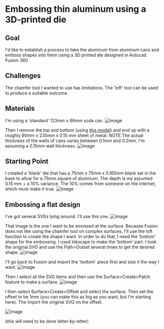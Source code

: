 # Embossing thin aluminum using a 3D-printed die

## Goal
I'd like to establish a process to take the aluminum from aluminum cans and emboss shapes into them using a 3D printed die designed in Autocad Fusion 360.

## Challenges
The chamfer tool I wanted to use has limitations. The 'loft' tool can be used to produce a suitable outcome.

## Materials
I'm using a 'standard' 123mm x 66mm soda can.
![image](images/standard_can.jpeg)

Then I remove the top and bottom (using [this model](https://www.thingiverse.com/thing:3658526)) and end up with a roughly 90mm x 235mm x 0.15 mm sheet of metal.
NOTE:The actual thickness of the walls of cans varies between 0.1mm and 0.2mm. I'm assuming a 0.15mm wall thickness.
![image](images/sheet.jpeg)

## Starting Point
I created a 'blank' die that has a 75mm x 75mm x 0.165mm blank set in the base to allow for a 75mm square of aluminum. The depth is my assumed 0.15 mm + a 10% variance. The 10% comes from someone on the internet, which must make it true.
![image](images/embossing_die_blank.png)

## Embossing a flat design
I've got several SVGs lying around. I'll use this one.
![image](images/watkins.svg)

That image is the one I want to be emossed at the surface. Because Fusion does not like using the chamfer tool on complex surfaces, I'll use the loft function to create the shape I want. In order to do that, I need the 'bottom' shape for the embossing. I used Inkscape to make the 'bottom' part. I took the original SVG and use the Path>Outset several times to get the desired shape.
![image](images/watkins_bottom.svg) 

I'll go back to Fusion and import the 'bottom' piece first and size it the way I want.
![image](images/embossing_die_blank_bottom_loft.png)

Then I select all the SVG items and then use the Surface>Create>Patch feature to make a surface.
![image](images/embossing_die_blank_bottom_loft_as_surface.png)

I then select Surface>Create>Offset and select the surface. Then set the offset to be 1mm (you can make this as big as you want, but I'm starting here). The import the original SVG on the offset.

![image](images/embossing_die_top_and_bottom_in_place.png)

(this will need to be done letter-by-letter)

